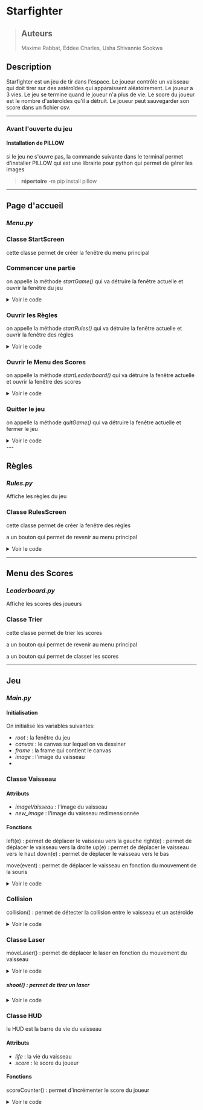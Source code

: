 # Starfighter
>## Auteurs
> Maxime Rabbat, Eddee Charles, Usha Shivannie Sookwa
## Description
Starfighter est un jeu de tir dans l'espace. Le joueur contrôle un vaisseau qui doit tirer sur des astéroïdes qui apparaissent aléatoirement. Le joueur a 3 vies. Le jeu se termine quand le joueur n'a plus de vie. Le score du joueur est le nombre d'astéroïdes qu'il a détruit. Le joueur peut sauvegarder son score dans un fichier csv.


---
### Avant l'ouverte du jeu
#### Installation de PILLOW
si le jeu ne s'ouvre pas,
la commande suivante dans le terminal permet d'installer PILLOW qui est une librairie pour python qui permet de gérer les images

> **répertoire** -m pip install pillow

---
## Page d'accueil
### *Menu.py*
### Classe StartScreen
cette classe permet de créer la fenêtre du menu principal    
### Commencer une partie
on appelle la méthode *startGame()* qui va détruire la fenêtre actuelle et ouvrir la fenêtre du jeu
<details>
  <summary>Voir le code</summary>
    
#### code:

```python

     def startGame():
    root.destroy()
     import main
```
</details>


### Ouvrir les Règles
on appelle la méthode *startRules()* qui va détruire la fenêtre actuelle et ouvrir la fenêtre des règles
<details>
  <summary>Voir le code</summary>
    
#### code:

```python
def startRules():
     root.destroy()
     import rules
``` 
</details>

### Ouvrir le Menu des Scores
on appelle la méthode *startLeaderboard()* qui va détruire la fenêtre actuelle et ouvrir la fenêtre des scores
<details>
  <summary>Voir le code</summary>
    
#### code:

``` python
def startLeaderboard():
    root.destroy()
    import leaderboard
```      
</details>

### Quitter le jeu
on appelle la méthode *quitGame()* qui va détruire la fenêtre actuelle et fermer le jeu
<details>
  <summary>Voir le code</summary>

#### code:
```python
def quitGame():
    root.destroy()
```   
</details>  	  
---    	 
    
## Règles
### *Rules.py*
Affiche les règles du jeu
### Classe RulesScreen
cette classe permet de créer la fenêtre des règles

a un bouton qui permet de revenir au menu principal
<details>
  <summary>Voir le code</summary>

#### code:
```python
def returnBack():
    root.destroy()
    import menu
```
</details>

---
## Menu des Scores
### *Leaderboard.py*
Affiche les scores des joueurs
### Classe Trier 
cette classe permet de trier les scores

a un bouton qui permet de revenir au menu principal

a un bouton qui permet de classer les scores


---

## Jeu
### *Main.py*
#### Initialisation
On initialise les variables suivantes:
- *root* : la fenêtre du jeu
- *canvas* : le canvas sur lequel on va dessiner
- *frame* : la frame qui contient le canvas
- *image* : l'image du vaisseau
- 
### Classe Vaisseau

#### Attributs
- *imageVaisseau* : l'image du vaisseau
- *new_image* : l'image du vaisseau redimensionnée
#### Fonctions
left(e) : permet de déplacer le vaisseau vers la gauche
right(e) : permet de déplacer le vaisseau vers la droite
up(e) : permet de déplacer le vaisseau vers le haut
down(e) : permet de déplacer le vaisseau vers le bas

move(event) : permet de déplacer le vaisseau en fonction du mouvement de la souris
<details>
  <summary>Voir le code</summary>

#### code:
```python
 def move(e):
        global image
        new = Vaisseau.imageVaisseau.resize((50,50), Image ANTIALIAS)
        image = ImageTk.PhotoImage(new)
        
        img = canvasBase.create_image(e.x, e.y, image = image)
        Vaisseau.vaisseauEdgeReached()

# Bind the move function 
canvasBase.bind("<Motion>", move) 
```
</details>

### Collision
collision() : permet de détecter la collision entre le vaisseau et un astéroïde
<details>
  <summary>Voir le code</summary>

#### code:
```python
def collision(objet):
        sb = canvasBase.bbox(Vaisseau.new_image)
        eb = canvasBase.bbox(objet)
        if eb[0] < sb[2] < eb[2] and eb[1] < sb[1] < eb[3]:
            canvasBase.move(objet, 25, -25)
            print("CONTACT BOTTOM-LEFT")
        elif eb[2] > sb[0] > eb[0] and eb[1] < sb[1] < eb[3]:
            canvasBase.move(objet, -25, -25)
            print("CONTACT BOTTOM-RIGHT")
        elif sb[1] < eb[1] < sb[3] and eb[0] < sb[2] < eb[2]:
            canvasBase.move(objet, 25, 25)
            print("CONTACT TOP-RIGHT")
        elif sb[1] < eb[1] < sb[3] and sb[0] < eb[2] < sb[2]:
            canvasBase.move(objet, -25, 25)
            print("CONTACT TOP-LEFT")
```	
</details>

### Classe Laser
moveLaser() : permet de déplacer le laser en fonction du mouvement du vaisseau
<details>
  <summary>Voir le code</summary>

#### code:
```python
  def moveLaser():
        global laser, laserLoop
        canvasBase.move(laser, 0, -10);
        laserLoop = root.after(10, Vaisseau.moveLaser)
```
</details>

##### shoot() : permet de tirer un laser
<details>
  <summary>Voir le code</summary>

#### code:
```python
 def shoot(event):
        global laser, laserLoop
        try:
            root.after_cancel(laserLoop)
            canvasBase.delete(laser)
            laser = canvasBase.create_image(event.x, event.y, image=Vaisseau.new_imgLaser);
            Vaisseau.moveLaser()
        except NameError:
            laser = canvasBase.create_image(event.x, event.y, image=Vaisseau.new_imgLaser);
            Vaisseau.moveLaser()

    canvasBase.bind_all("<1>", shoot);
```
</details>

### Classe HUD
le HUD est la barre de vie du vaisseau
#### Attributs
- *life* : la vie du vaisseau
- *score* : le score du joueur
#### Fonctions
scoreCounter() : permet d'incrémenter le score du joueur
<details>
  <summary>Voir le code</summary>

#### code:
```python
    def scoreCounter(): 
       global score
       HUD.score += 1
       print(HUD.score)
```

</details>

